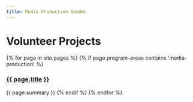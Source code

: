 ```yaml
---
title: Media Production Reader
---
```


# Volunteer Projects

{% for page in site.pages %}
{% if page.program-areas contains 'media-production' %}  
### [{{ page.title }}]({{page.url}})
{{ page.summary }}
{% endif %}
{% endfor %}